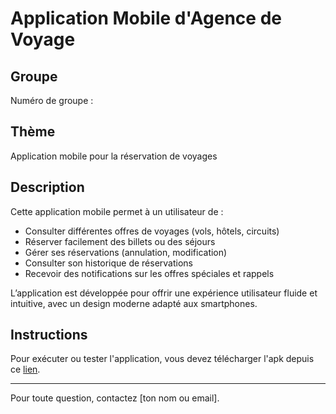 # Application Mobile d'Agence de Voyage

## Groupe
Numéro de groupe : 

## Thème
Application mobile pour la réservation de voyages

## Description
Cette application mobile permet à un utilisateur de :

- Consulter différentes offres de voyages (vols, hôtels, circuits)
- Réserver facilement des billets ou des séjours
- Gérer ses réservations (annulation, modification)
- Consulter son historique de réservations
- Recevoir des notifications sur les offres spéciales et rappels

L’application est développée pour offrir une expérience utilisateur fluide et intuitive, avec un design moderne adapté aux smartphones.

## Instructions
Pour exécuter ou tester l'application, vous devez télécharger l'apk depuis ce [lien](https://drive.google.com/drive/folders/1QvVJ4MgHdm3z_4V4KKUovWu5W_qAowkM?usp=drive_link).

---

Pour toute question, contactez [ton nom ou email].
